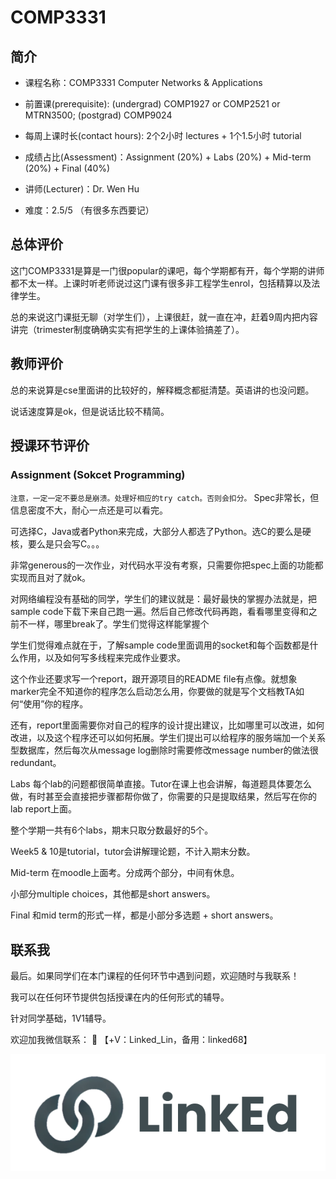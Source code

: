 # COMP3331
## 简介
- 课程名称：COMP3331 Computer Networks & Applications

- 前置课(prerequisite): (undergrad) COMP1927 or COMP2521 or MTRN3500; (postgrad) COMP9024

- 每周上课时长(contact hours): 2个2小时 lectures + 1个1.5小时 tutorial

- 成绩占比(Assessment)：Assignment (20%) + Labs (20%) + Mid-term (20%) + Final (40%)

- 讲师(Lecturer)：Dr. Wen Hu

- 难度：2.5/5 （有很多东西要记）


## 总体评价

这门COMP3331是算是一门很popular的课吧，每个学期都有开，每个学期的讲师都不太一样。上课时听老师说过这门课有很多非工程学生enrol，包括精算以及法律学生。

总的来说这门课挺无聊（对学生们），上课很赶，就一直在冲，赶着9周内把内容讲完（trimester制度确确实实有把学生的上课体验搞差了）。


## 教师评价

总的来说算是cse里面讲的比较好的，解释概念都挺清楚。英语讲的也没问题。

说话速度算是ok，但是说话比较不精简。

## 授课环节评价


### Assignment (Sokcet Programming)
`注意，一定一定不要总是崩溃。处理好相应的try catch。否则会扣分。`
Spec非常长，但信息密度不大，耐心一点还是可以看完。

可选择C，Java或者Python来完成，大部分人都选了Python。选C的要么是硬核，要么是只会写C。。。

非常generous的一次作业，对代码水平没有考察，只需要你把spec上面的功能都实现而且对了就ok。


对网络编程没有基础的同学，学生们的建议就是：最好最快的掌握办法就是，把sample code下载下来自己跑一遍。然后自己修改代码再跑，看看哪里变得和之前不一样，哪里break了。学生们觉得这样能掌握个

学生们觉得难点就在于，了解sample code里面调用的socket和每个函数都是什么作用，以及如何写多线程来完成作业要求。

这个作业还要求写一个report，跟开源项目的README file有点像。就想象marker完全不知道你的程序怎么启动怎么用，你要做的就是写个文档教TA如何“使用”你的程序。

还有，report里面需要你对自己的程序的设计提出建议，比如哪里可以改进，如何改进，以及这个程序还可以如何拓展。学生们提出可以给程序的服务端加一个关系型数据库，然后每次从message log删除时需要修改message number的做法很redundant。

Labs
每个lab的问题都很简单直接。Tutor在课上也会讲解，每道题具体要怎么做，有时甚至会直接把步骤都帮你做了，你需要的只是提取结果，然后写在你的lab report上面。

整个学期一共有6个labs，期末只取分数最好的5个。

Week5 & 10是tutorial，tutor会讲解理论题，不计入期末分数。

Mid-term
在moodle上面考。分成两个部分，中间有休息。

小部分multiple choices，其他都是short answers。

Final
和mid term的形式一样，都是小部分多选题 + short answers。


## 联系我

最后。如果同学们在本门课程的任何环节中遇到问题，欢迎随时与我联系！

我可以在任何环节提供包括授课在内的任何形式的辅导。

针对同学基础，1V1辅导。

欢迎加我微信联系： 📩 【+V：Linked_Lin，备用：linked68】

![图片](../image/wechat.png)
